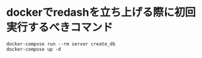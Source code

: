 # dockerでredashを立ち上げる際に初回実行するべきコマンド

    docker-compose run --rm server create_db
    docker-compose up -d

  
